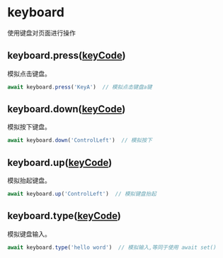 
# keyboard
使用键盘对页面进行操作



## keyboard.press(<a href="/guide/data/keyCode.html">keyCode</a>)
  模拟点击键盘。
  ``` js
  await keyboard.press('KeyA')  // 模拟点击键盘a键
  ```
## keyboard.down(<a href="/guide/data/keyCode.html">keyCode</a>)
  模拟按下键盘。
  ``` js
  await keyboard.down('ControlLeft')  // 模拟按下
  ```
## keyboard.up(<a href="/guide/data/keyCode.html">keyCode</a>)
  模拟抬起键盘。
  ``` js
  await keyboard.up('ControlLeft')  // 模拟键盘抬起
  ```
## keyboard.type(<a href="/guide/data/keyCode.html">keyCode</a>)
  模拟键盘输入。
  ``` js
  await keyboard.type('hello word')  // 模拟输入,等同于使用 await set()
  ```
